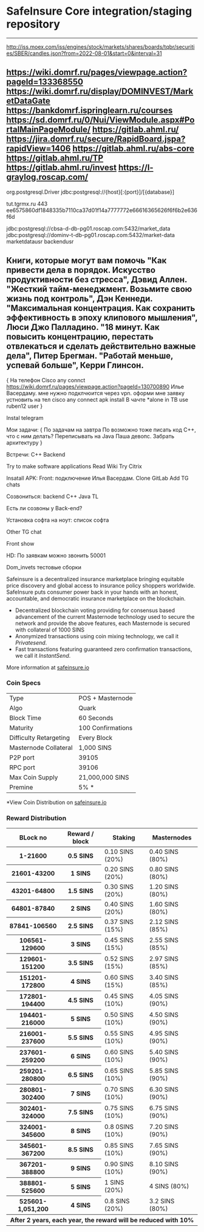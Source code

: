 SafeInsure Core integration/staging repository
=====================================


-------
http://iss.moex.com/iss/engines/stock/markets/shares/boards/tqbr/securities/SBER/candles.json?from=2022-08-01&start=0&interval=31


https://wiki.domrf.ru/pages/viewpage.action?pageId=133368550
https://wiki.domrf.ru/display/DOMINVEST/MarketDataGate
https://bankdomrf.ispringlearn.ru/courses
https://sd.domrf.ru/0/Nui/ViewModule.aspx#PortalMainPageModule/
https://gitlab.ahml.ru/
https://jira.domrf.ru/secure/RapidBoard.jspa?rapidView=1406
https://gitlab.ahml.ru/abs-core
https://gitlab.ahml.ru/TP
https://gitlab.ahml.ru/invest
https://l-graylog.roscap.com/  
-------

org.postgresql.Driver
jdbc:postgresql://{host}[:{port}]/[{database}]

tut.tgrmx.ru  443  
ee6575860df1848335b7110ca37d01f14a7777772e66616365626f6f6b2e636f6d

jdbc:postgresql://cbsa-d-db-pg01.roscap.com:5432/market_data  
jdbc:postgresql://dominv-t-db-pg01.roscap.com:5432/market-data
marketdatausr
backendusr

Книги, которые могут вам помочь
"Как привести дела в порядок. Искусство продуктивности без стресса", Дэвид Аллен.
"Жесткий тайм-менеджмент. Возьмите свою жизнь под контроль", Дэн Кеннеди.
"Максимальная концентрация. Как сохранить эффективность в эпоху клипового мышления", Люси Джо Палладино.
"18 минут. Как повысить концентрацию, перестать отвлекаться и сделать действительно важные дела", Питер Брегман.
"Работай меньше, успевай больше", Керри Глинсон.
--

{
На телефон Cisco any connct
	https://wiki.domrf.ru/pages/viewpage.action?pageId=130700890
	Илье Васердаму. мне нужно подклчюится через vpn. оформи  мне заявку
	устновить на тел cisco any connect
	apk install
	В чачте *alone
	in TB
	use ruben12 user
}

Instal telegram

Мои задачи:
{
По задачам на завтра
По возможно тоже писать код
С++, что с ним делать?
	Переписывать на Java
Паша девопс. Забрать архитектуру
}

Встречи:
	С++
	Backend

Try to make software applications
Read Wiki
Try Citrix

Insatall APK:
	Front:
	подключение Илья Васердам.
Clone GitLab
Add TG chats

Созвониться:
	backend C++
	Java
	TL

Есть ли созвоны у Back-end?

Установка софта на ноут:
	список софта

Other TG chat

Front show

HD:
По заявкам можно звонить
50001

Dom_invets тестовые сборки


Safeinsure is a decentralized insurance marketplace bringing equitable price discovery and global access to insurance policy shoppers worldwide. SafeInsure puts consumer power back in your hands with an honest, accountable, and democratic insurance marketplace on the blockchain.
- Decentralized blockchain voting providing for consensus based advancement of the current Masternode technology used to secure the network and provide the above features, each Masternode is secured with collateral of 1000 SINS
- Anonymized transactions using coin mixing technology, we call it _Privatesend_.
- Fast transactions featuring guaranteed zero confirmation transactions, we call it _InstantSend_.

More information at [safeinsure.io](https://www.safeinsure.io)

### Coin Specs
<table>
<tr><td>Type</td><td>POS + Masternode</td></tr>
<tr><td>Algo</td><td>Quark</td></tr>
<tr><td>Block Time</td><td>60 Seconds</td></tr>
<tr><td>Maturity</td><td>100 Confirmations</td></tr>
<tr><td>Difficulty Retargeting</td><td>Every Block</td></tr>
<tr><td>Masternode Collateral</td><td>1,000 SINS</td></tr>
<tr><td>P2P port</td><td>39105</td></tr>
<tr><td>RPC port</td><td>39106</td></tr>
<tr><td>Max Coin Supply</td><td>21,000,000 SINS</td></tr>
<tr><td>Premine</td><td>5% *</td></tr>
</table>

*View Coin Distribution on [safeinsure.io](https://www.safeinsure.io)

### Reward Distribution


<table>
<thead>
<tr>
<th scope="col">BLock no</th>
<th scope="col">Reward / block</th>
<th scope="col">Staking</th>
<th scope="col">Masternodes</th> 
</tr>
</thead>
<tbody>
<tr>
<th scope="row">1-21600</th>
<th scope="row">0.5 SINS</th>
<td>0.10 SINS (20%)</td>
<td>0.40 SINS (80%)</td> 
</tr>
<tr>
<th scope="row">21601-43200</th>
<th scope="row">1 SINS</th>
<td>0.20 SINS (20%)</td>
<td>0.80 SINS (80%)</td>
</tr>
<tr>
<th scope="row">43201-64800</th>
<th scope="row">1.5 SINS</th>
<td>0.30 SINS (20%)</td>
<td>1.20 SINS (80%)</td>
</tr>
<tr>
<th scope="row">64801-87840</th>
<th scope="row">2 SINS</th>
<td>0.40 SINS (20%)</td>
<td>1.60 SINS (80%)</td>
</tr>
<tr>
<th scope="row">87841-106560</th>
<th scope="row">2.5 SINS</th>
<td>0.37 SINS (15%)</td>
<td>2.12 SINS (85%)</td>
</tr>
<tr>
<th scope="row">106561-129600</th>
<th scope="row">3 SINS</th>
<td>0.45 SINS (15%)</td>
<td>2.55 SINS (85%)</td>
</tr>
<tr>
<th scope="row">129601-151200</th>
<th scope="row">3.5 SINS</th>
<td>0.52 SINS (15%)</td>
<td>2.97 SINS (85%)</td>
</tr>
<tr>
<th scope="row">151201-172800</th>
<th scope="row">4 SINS</th>
<td>0.60 SINS (15%)</td>
<td>3.40 SINS (85%)</td>
</tr>
<tr>
<th scope="row">172801-194400</th>
<th scope="row">4.5 SINS</th>
<td>0.45 SINS (10%)</td>
<td>4.05 SINS (90%)</td>
</tr>
<tr>
<th scope="row">194401-216000</th>
<th scope="row">5 SINS</th>
<td>0.50 SINS (10%)</td>
<td>4.50 SINS (90%)</td>
</tr>
<tr>
<th scope="row">216001-237600</th>
<th scope="row">5.5 SINS</th>
<td>0.55 SINS (10%)</td>
<td>4.95 SINS (90%)</td>
</tr>
<tr>
<th scope="row">237601-259200</th>
<th scope="row">6 SINS</th>
<td>0.60 SINS (10%)</td>
<td>5.40 SINS (90%)</td>
</tr>
<tr>
<th scope="row">259201-280800</th>
<th scope="row">6.5 SINS</th>
<td>0.65 SINS (10%)</td>
<td>5.85 SINS (90%)</td>
</tr>
<tr>
<th scope="row">280801-302400</th>
<th scope="row">7 SINS</th>
<td>0.70 SINS (10%)</td>
<td>6.30 SINS (90%)</td>
</tr>
<tr>
<th scope="row">302401-324000</th>
<th scope="row">7.5 SINS</th>
<td>0.75 SINS (10%)</td>
<td>6.75 SINS (90%)</td>
</tr>
<tr>
<th scope="row">324001-345600</th>
<th scope="row">8 SINS</th>
<td>0.8 0SINS (10%)</td>
<td>7.20 SINS (90%)</td>
</tr>
<tr>
<th scope="row">345601-367200</th>
<th scope="row">8.5 SINS</th>
<td>0.85 SINS (10%)</td>
<td>7.65 SINS (90%)</td>
</tr>
<tr>
<th scope="row">367201-388800</th>
<th scope="row">9 SINS</th>
<td>0.90 SINS (10%)</td>
<td>8.10 SINS (90%)</td>
</tr>
<tr>
<th scope="row">388801-525600</th>
<th scope="row">5 SINS</th>
<td>1 SINS (20%)</td>
<td>4 SINS (80%)</td>
</tr>
<tr>
<tr>
<th scope="row">525601-1,051,200</th>
<th scope="row">4 SINS</th>
<td>0.8 SINS (20%)</td>
<td>3.2 SINS (80%)</td>
</tr>
<tr>						
<th scope="row" colspan=4>After 2 years, each year, the reward will be reduced with 10%</th>
</tr>
</tbody>
</table>
